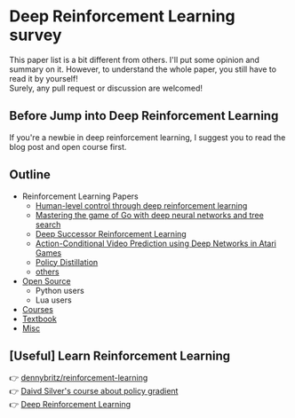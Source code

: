 # Deep Reinforcement Learning survey
This paper list is a bit different from others. I'll put some opinion and summary on it. However, to understand the whole paper, you still have to read it by yourself!   
Surely, any pull request or discussion are welcomed!

## Before Jump into Deep Reinforcement Learning
If you're a newbie in deep reinforcement learning, I suggest you to read the blog post and open course first.

## Outline
- Reinforcement Learning Papers
  - [Human-level control through deep reinforcement learning](https://github.com/andrewliao11/Deep-Reinforcement-Learning-Survey/blob/master/papers/Human-level%20control%20through%20deep%20reinforcement%20learning.md)
  - [Mastering the game of Go with deep neural networks and tree search](https://github.com/andrewliao11/Deep-Reinforcement-Learning-Survey/blob/master/papers/Mastering%20the%20game%20of%20Go%20with%20deep%20neural%20networks%20and%20tree%20search.md)
  - [Deep Successor Reinforcement Learning](https://github.com/andrewliao11/Deep-Reinforcement-Learning-Survey/blob/master/papers/Deep%20Successor%20Reinforcement%20Learning.md)
  - [Action-Conditional Video Prediction using Deep Networks in Atari Games](https://github.com/andrewliao11/Deep-Reinforcement-Learning-Survey/blob/master/papers/Action-Conditional%20Video%20Prediction%20using%20Deep%20Networks%20in%20Atari%20Games.md)
  - [Policy Distillation](https://github.com/andrewliao11/Deep-Reinforcement-Learning-Survey/blob/master/papers/Policy%20Distillation.md)
  - [others](https://github.com/andrewliao11/Deep-Reinforcement-Learning-Survey/blob/master/Reinforcement-Learning-Papers.md)
- [Open Source](https://github.com/andrewliao11/Deep-Reinforcement-Learning-Survey/blob/master/Open-Source.md#open-source)
  - Python users
  - Lua users
- [Courses](https://github.com/andrewliao11/Deep-Reinforcement-Learning-Survey/blob/master/Open-Source.md#course)
- [Textbook](https://github.com/andrewliao11/Deep-Reinforcement-Learning-Survey/blob/master/Open-Source.md#textbook)
- [Misc](https://github.com/andrewliao11/Deep-Reinforcement-Learning-Survey/blob/master/Open-Source.md#misc)

## [**Useful**] Learn Reinforcement Learning 
:point_right: [dennybritz/reinforcement-learning](https://github.com/dennybritz/reinforcement-learning)   
:point_right: [Daivd Silver's course about policy gradient](https://www.youtube.com/watch?v=KHZVXao4qXs)    
:point_right: [Deep Reinforcement Learning](http://rll.berkeley.edu/deeprlcourse/)
